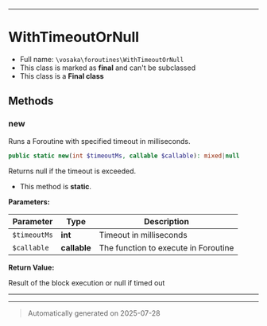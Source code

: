 ***

# WithTimeoutOrNull





* Full name: `\vosaka\foroutines\WithTimeoutOrNull`
* This class is marked as **final** and can't be subclassed
* This class is a **Final class**




## Methods


### new

Runs a Foroutine with specified timeout in milliseconds.

```php
public static new(int $timeoutMs, callable $callable): mixed|null
```

Returns null if the timeout is exceeded.

* This method is **static**.




**Parameters:**

| Parameter | Type | Description |
|-----------|------|-------------|
| `$timeoutMs` | **int** | Timeout in milliseconds |
| `$callable` | **callable** | The function to execute in Foroutine |


**Return Value:**

Result of the block execution or null if timed out




***


***
> Automatically generated on 2025-07-28
